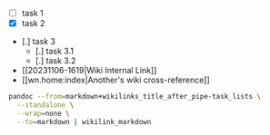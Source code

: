 - [ ] task 1
- [X] task 2
- [.] task 3
  - [.] task 3.1
  - [.] task 3.2
- [[20231106-1619|Wiki Internal Link]]
- [[wn.home:index|Another's wiki cross-reference]]

```bash
pandoc --from=markdown+wikilinks_title_after_pipe-task_lists \
  --standalone \
  --wrap=none \
  --to=markdown | wikilink_markdown
```
